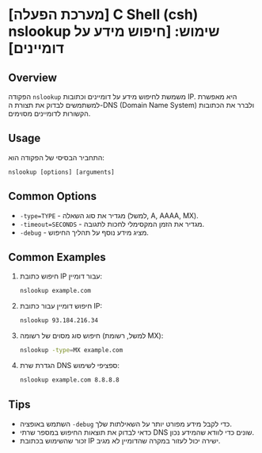 # [מערכת הפעלה] C Shell (csh) nslookup שימוש: [חיפוש מידע על דומיינים]

## Overview
הפקודה `nslookup` משמשת לחיפוש מידע על דומיינים וכתובות IP. היא מאפשרת למשתמשים לבדוק את תצורת ה-DNS (Domain Name System) ולברר את הכתובות הקשורות לדומיינים מסוימים.

## Usage
התחביר הבסיסי של הפקודה הוא:
```
nslookup [options] [arguments]
```

## Common Options
- `-type=TYPE` - מגדיר את סוג השאלה (למשל, A, AAAA, MX).
- `-timeout=SECONDS` - מגדיר את הזמן המקסימלי לחכות לתגובה.
- `-debug` - מציג מידע נוסף על תהליך החיפוש.

## Common Examples
1. חיפוש כתובת IP עבור דומיין:
   ```bash
   nslookup example.com
   ```

2. חיפוש דומיין עבור כתובת IP:
   ```bash
   nslookup 93.184.216.34
   ```

3. חיפוש סוג מסוים של רשומה (למשל, רשומת MX):
   ```bash
   nslookup -type=MX example.com
   ```

4. הגדרת שרת DNS ספציפי לשימוש:
   ```bash
   nslookup example.com 8.8.8.8
   ```

## Tips
- השתמש באופציה `-debug` כדי לקבל מידע מפורט יותר על השאילתות שלך.
- כדאי לבדוק את תוצאות החיפוש במספר שרתי DNS שונים כדי לוודא שהמידע נכון.
- זכור שהשימוש בכתובת IP ישירה יכול לעזור במקרה שהדומיין לא מגיב.